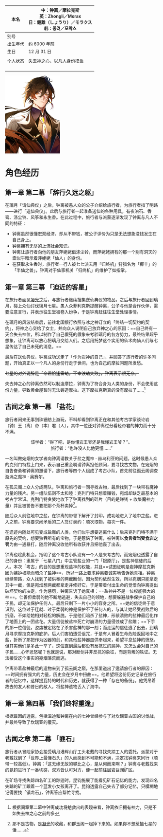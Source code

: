 

| 本名     | 中：钟离／摩拉克斯<br>英：Zhongli／Morax<br/>日：鍾離（しょうり）／モラクス<br/>韩：종려／모락스 |
| -------- | ------------------------------------------------------------ |
| 别号     |                                                              |
| 出生年代 | 约 6000 年前                                                 |
| 生日     | 12 月 31 日                                                  |
|          |                                                              |
| 个人状态 | 失去神之心，以凡人身份摸鱼                                   |
|          |                                                              |
|          |                                                              |
|          |                                                              |
|          |                                                              |



<img src="./assets/钟离同人插画.jpg" alt="钟离同人插画" style="zoom:25%;" />



# 角色经历

## 第一章 第二幕 「辞行久远之躯」

在璃月「请仙典仪」之后，钟离被愚人众的公子介绍给旅行者，为旅行者指了明路——进行「送仙典仪」。此后与旅行者一起准备送仙的各种用具，有夜泊石、香膏、涤尘铃、风筝和永生香。在此过程中，旅行者与派蒙逐渐发现了钟离与凡人不同的特征：

- 钟离虽然很懂宏观经济，却从不带钱，被公子评价为只是无法想象没钱发生在自己身上。
- 钟离拥有无尽的上流社会知识。
- 钟离让旅行者向他的朋友萍姥姥借涤尘铃，而萍姥姥拥有的那一个别有洞天的壶似乎暗示着萍姥姥「仙人」的身份。
- 在获取永生香时，旅行者一行人被七七派去用「归终机」狩猎名为「椰羊」的「半仙之兽」，钟离对于仙家机关「归终机」的维护了如指掌。

## 第一章 第三幕 「迫近的客星」

在旅行者面见[凝光](https://zh.moegirl.org.cn/%E5%87%9D%E5%85%89)之后，与旅行者继续搜集送仙典仪的物品，之后与旅行者回到璃月，碰上众仙讨伐璃月七星。愚人众菲利克斯提醒钟离，公子与他是合作伙伴，需要注意言行，并表示往生堂被卷入纷争，于是钟离赶往往生堂处理事情。

在璃月的风波结束后，前往北国银行依照与冰之神订立的「终结一切契约的契约」，将神之心交给了女士，并向众人说明自己放弃神之心的原因：==自己终有一天会失去神位，所以制作了自己假死的假象来考验璃月的各方势力，最终结果超乎想象，让钟离可以放心把璃月交给人们。之后用托梦这个实用的仙术向仙人们与七星传达了自己未死的消息。==

最后在送仙典仪，钟离成功送走了「作为岩神的自己」，并回答了旅行者的许多问题，开始真正以一个凡人的身份行走于世间，也为自己的摩拉问题所发愁。

~~七星的对外说辞是「帝君恰逢雷劫，不幸渡劫失败」，钟离表示很无奈。~~

失去神之心的钟离依然可以制造摩拉，钟离为了符合身为人类的身份，不会使用这份力量，导致黄金屋暂时无法铸造摩拉。这下摩拉克斯真的没有摩拉了……[^钟离的神力]

## 古闻之章 第一幕 「盐花」

旅行者闲来无事到珠钿舫上游玩，不料却看到钟离正在和其他考古学家谈论岩（钟）王（离）帝（本）君（人），其中一位还对钟离过分看轻帝君的神力而十分不满。

<p>
    <center>
        该学者：“得了吧，是你懂岩王爷还是我懂岩王爷？”。<br>
        旅行者：“也许没人比他更懂……”
    </center>
</p>

一名叫做宛烟的女学者向钟离请教关于盐之魔神 · 赫乌利亚的问题。这时候愚人众的克列门特找上门来，表示自己重金聘请钟离担任顾问，要寻找古文物。在宛烟的自告奋勇和钟离的邀请下，旅行者等四个人组成了考古小队，首先前往孤云阁调查漩涡之魔神 · 奥赛尔。

在孤云阁上众人分成两队，钟离和旅行者一同寻找古物，最后找到了一块带有魔神力量的残片。另一组队伍则不太和睦：克列门特只想着赚钱，宛烟却缺乏最基本的考古学常识。克列门特贪婪地收下了钟离找到的碎片（目的是赚钱 + 收集魔神力量）并且被警告不要把那个茶杯卖掉[^茶杯“古物”]。

随后众人前往地中之盐，在钟离的带领下解开了封印，成功地进入了地中之盐。进入之前，钟离要求闹矛盾的二人签订契约：顺次取物，每次一件。

在遗迹内随处可见变成盐雕的人类，他们似乎想要逃离什么；后来克列门特不满于原先的契约，想要独吞所有的宝物，于是惹恼了钟离，被钟离以**食言者当受食岩之罚**为由一通暴打，随后钟离没收他所有收获并且把他轰了出去。

钟离也趁此机会，指明了这个考古小队没有一个人是来考古的，而宛烟也透露了自己的身份：隶属于「七星八门」中主管盐业的一门「银原厅」，是盐神信徒的后人。本次「考古」的目的是想重现盐神的权能，并且==试图证明是岩神摩拉克斯因为嫉妒权能而暗杀了盐神==，所以一路上要求钟离要诚实地告诉她真相。钟离继续带路，众人找到了被供奉的两截断剑，因为契约依然生效，所以宛烟只能拿走其中一截，但是宛烟想两截都拿走并修好它，于是带着付出生命的觉悟向钟离提出破坏契约的决定。作为惩罚，钟离告诉了她真相：==盐神并不是一位权能强大的神==。仁善但柔弱的她不断地逃避，失去自己的领地，想要躲避战争保护自己的子民，却无法保护任何人，最后只剩下一片小小的容身之所。==她的信徒终于意识到，这位过于迁就、过于柔弱的神是保护不了任何人的，与其让她经受战败后的折磨，不如给她相对轻松的解脱。于是他们暗杀了盐神，形骸溃败的盐神最后化作了地面上的一团盐花。大量信徒被盐神死亡时崩溃的力量侵蚀成了盐雕；==下手的那一位信徒，姿势被定格在了杀害盐神的那一刻；而走运的信徒逃了出去，到璃月寻求摩拉克斯的庇护。后人们害怕遭受诅咒，于是有人冒着生命危险返回地中之盐，折断了那把作为凶器的剑，和其他盐神器皿供奉起来，希望平息盐神的愤怒。但其实他们是多此一举了，这位直到最后都没有反抗过的魔神，又怎么会对自己的子民……心怀忿怒呢？也就是说，那对断剑并非反抗的象征，而是背叛的铁证。无法接受这个事实的宛烟落荒而逃。

钟离带着盐神最后的遗物来到了孤云阁之巅，在那里道出了邀请旅行者的原因：==时间拥有强大的力量，历史会在岁月中扭曲==。他希望将这份历史记录在旅行者的记忆中，这样提瓦特的时代和历史，就获得了一种「存在的备份」。他凭吊着故去的友人和昔日的敌人，将盐神遗物丢入了海中。

## 第一章 第四幕 「我们终将重逢」

根据戴因的透露，包括温迪和钟离在内的七神曾经参与了对坎瑞亚古国的讨伐战，并最终导致了坎瑞亚的覆灭。

## 古闻之章 第二幕 「匪石」

旅行者从冒险家协会接受璃月港辉山厅工头老戴的寻找失踪工人的委托。派蒙对于老戴找到了「世界上最懂石头」的人而感到不可能和不满，决定找钟离来同行（顺带一较高低）。钟离：「这无缘无故的攀比之心，是从何而来啊？」钟离与老戴找来的昆钧进行了一番切磋，双方皆认可对方，便一起前往层岩巨渊矿区。

在矿场寻找失踪四名矿工的踪迹时，昆钧施展了能看见矿石记忆的能力，发现四名失踪的矿工跟着一个蓝发小女孩离开了。昆钧透露自己失去了部分记忆，只模糊地记得要找「镇龙石」，钟离答应帮忙寻找。









[^钟离的神力]:根据间章第二幕中钟离成功将魈救出的表现来看，钟离依旧拥有神力，只是不如失去神之心之前的多
[^茶杯“古物”]:那不是古物，是[凝光](https://zh.moegirl.org.cn/凝光)的收藏，和群玉阁一起掉下来的。如果你不想惹恼七星的话……